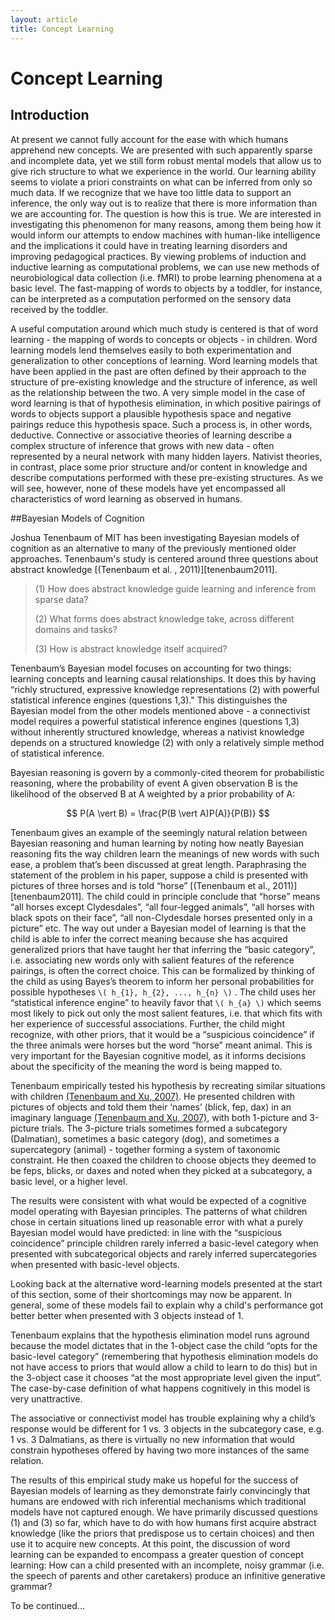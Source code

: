 ```yaml
---
layout: article
title: Concept Learning
---
```


Concept Learning
================

## Introduction

At present we cannot fully account for the ease with which humans apprehend new concepts. We are presented with such apparently sparse and incomplete data, yet we still form robust mental models that allow us to give rich structure to what we experience in the world. Our learning ability seems to violate a priori constraints on what can be inferred from only so much data. If we recognize that we have too little data to support an inference, the only way out is to realize that there is more information than we are accounting for. The question is how this is true.  We are interested in investigating this phenomenon for many reasons, among them being how it would inform our attempts to endow machines with human-like intelligence and the implications it could have in treating learning disorders and improving pedagogical practices. By viewing problems of induction and inductive learning as computational problems, we can use new methods of neurobiological data collection (i.e. fMRI) to probe learning phenomena at a basic level. The fast-mapping of words to objects by a toddler, for instance, can be interpreted as a computation performed on the sensory data received by the toddler.

A useful computation around which much study is centered is that of word learning - the mapping of words to concepts or objects - in children. Word learning models lend themselves easily to both experimentation and generalization to other conceptions of learning. Word learning models that have been applied in the past are often defined by their approach to the structure of pre-existing knowledge and the structure of inference, as well as the relationship between the two. A very simple model in the case of word learning is that of hypothesis elimination, in which positive pairings of words to objects support a plausible hypothesis space and negative pairings reduce this hypothesis space. Such a process is, in other words, deductive. Connective or associative theories of learning describe a complex structure of inference that grows with new data - often represented by a neural network with many hidden layers. Nativist theories, in contrast, place some prior structure and/or content in knowledge and describe computations performed with these pre-existing structures. As we will see, however, none of these models have yet encompassed all characteristics of word learning as observed in humans.

##Bayesian Models of Cognition

Joshua Tenenbaum of MIT has been investigating Bayesian models of cognition as an alternative to many of the previously mentioned older approaches. Tenenbaum's study is centered around three questions about abstract knowledge [(Tenenbaum et al. , 2011)][tenenbaum2011].

> (1) How does abstract knowledge guide learning and inference from sparse data?
>
> (2) What forms does abstract knowledge take, across different domains and tasks?
>
> (3) How is abstract knowledge itself acquired?

Tenenbaum’s Bayesian model focuses on accounting for two things: learning concepts and learning causal relationships. It does this by having “richly structured, expressive knowledge representations (2) with powerful statistical inference engines (questions 1,3)." This distinguishes the Bayesian model from the other models mentioned above - a connectivist model requires a powerful statistical inference engines (questions 1,3)  without inherently structured knowledge, whereas a nativist knowledge depends on a structured knowledge (2) with only a relatively simple method of statistical inference.

Bayesian reasoning is govern by a commonly-cited theorem for probabilistic reasoning, where the probability of event A given observation B is the likelihood of the observed B at A weighted by a prior probability of A:

$$ P(A \vert B) = \frac{P(B \vert A)P(A)}{P(B)} $$

Tenenbaum gives an example of the seemingly natural relation between Bayesian reasoning and human learning by noting how neatly Bayesian reasoning fits the way children learn the meanings of new words with such ease, a problem that’s been discussed at great length. Paraphrasing the statement of the problem in his paper, suppose a child is presented with pictures of three horses and is told “horse” [(Tenenbaum et al., 2011)][tenenbaum2011]. The child could in principle conclude that “horse” means “all horses except Clydesdales”, “all four-legged animals”, “all horses with black spots on their face”, “all non-Clydesdale horses presented only in a picture” etc. The way out under a Bayesian model of learning is that the child is able to infer the correct meaning because she has acquired generalized priors that have taught her that inferring the “basic category”, i.e. associating new words only with salient features of the reference pairings, is often the correct choice. This can be formalized by thinking of the child as using Bayes’s theorem to inform her personal probabilities for possible hypotheses `\( h_{1}, h_{2}, ..., h_{n} \)` . The child uses her “statistical inference engine” to heavily favor that `\( h_{a} \)` which seems most likely to pick out only the most salient features, i.e. that which fits with her experience of successful associations. Further, the child might recognize, with other priors, that it would be a “suspicious coincidence” if the three animals were horses but the word “horse” meant animal. This is very important for the Bayesian cognitive model, as it informs decisions about the specificity of the meaning the word is being mapped to.

Tenenbaum empirically tested his hypothesis by recreating similar situations with children [(Tenenbaum and Xu, 2007)][tenenbaum2007]. He presented children with pictures of objects and told them their ‘names’ (blick, fep, dax) in an imaginary language [(Tenenbaum and Xu, 2007)][tenenbaum2007], with both 1-picture and 3-picture trials. The 3-picture trials sometimes formed a subcategory (Dalmatian), sometimes a basic category (dog), and sometimes a supercategory (animal) - together forming a system of taxonomic constraint. He then coaxed the children to choose objects they deemed to be feps, blicks, or daxes and noted when they picked at a subcategory, a basic level, or a higher level.

The results were consistent with what would be expected of a cognitive model operating with Bayesian principles. The patterns of what children chose in certain situations lined up reasonable error with what a purely Bayesian model would have predicted: in line with the “suspicious coincidence” principle children rarely inferred a basic-level category when presented with subcategorical objects and rarely inferred supercategories when presented with basic-level objects. 

Looking back at the alternative word-learning models presented at the start of this section, some of their shortcomings may now be apparent. In general, some of these models fail to explain why a child's performance got better better when presented with 3 objects instead of 1. 

Tenenbaum explains that the hypothesis elimination model runs aground because the model dictates that in the 1-object case the child “opts for the basic-level category” (remembering that hypothesis elimination models do not have access to priors that would allow a child to learn to do this) but in the 3-object case it chooses “at the most appropriate level given the input”. The case-by-case definition of what happens cognitively in this model is very unattractive.

The associative or connectivist model has trouble explaining why a child’s response would be different for 1 vs. 3 objects in the subcategory case, e.g. 1 vs. 3 Dalmatians, as there is virtually no new information that would constrain hypotheses offered by having two more instances of the same relation.

The results of this empirical study make us hopeful for the success of Bayesian models of learning as they demonstrate fairly convincingly that humans are endowed with rich inferential mechanisms which traditional models have not captured enough. We have primarily discussed questions (1) and (3) so far, which have to do with how humans first acquire abstract knowledge (like the priors that predispose us to certain choices) and then use it to acquire new concepts. At this point, the discussion of word learning can be expanded to encompass a greater question of concept learning: How can a child presented with an incomplete, noisy grammar (i.e. the speech of parents and other caretakers) produce an infinitive generative grammar?

To be continued...

<!-- ## Poverty of the Stimulus; The Anaphoric One This discussion of grammar acquisition will begin with a particular construct termed the ``anaphoric \emph{one}''. will put summary from paper #15
##Adaptive Resonance Theory
will put summary from paper #17/18
## Conclusion
need to write!
-->

[tenenbaum2010]: http://web.mit.edu/cocosci/Papers/tkgg-science11-reprint.pdf
[tenenbaum2007]: http://web.mit.edu/cocosci/Papers/f881-XuTenenbaum.pdf
